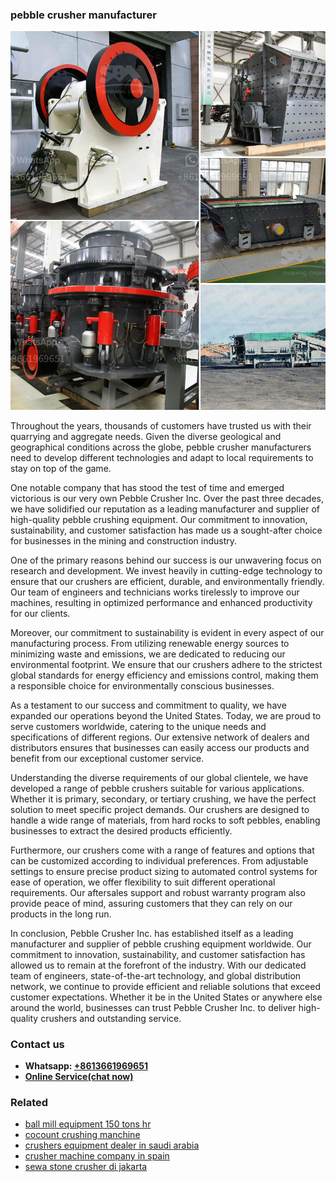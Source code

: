 <h3>pebble crusher manufacturer</h3><img src='1706773466.jpg' alt=''><p>Throughout the years, thousands of customers have trusted us with their quarrying and aggregate needs. Given the diverse geological and geographical conditions across the globe, pebble crusher manufacturers need to develop different technologies and adapt to local requirements to stay on top of the game.</p><p>One notable company that has stood the test of time and emerged victorious is our very own Pebble Crusher Inc. Over the past three decades, we have solidified our reputation as a leading manufacturer and supplier of high-quality pebble crushing equipment. Our commitment to innovation, sustainability, and customer satisfaction has made us a sought-after choice for businesses in the mining and construction industry.</p><p>One of the primary reasons behind our success is our unwavering focus on research and development. We invest heavily in cutting-edge technology to ensure that our crushers are efficient, durable, and environmentally friendly. Our team of engineers and technicians works tirelessly to improve our machines, resulting in optimized performance and enhanced productivity for our clients.</p><p>Moreover, our commitment to sustainability is evident in every aspect of our manufacturing process. From utilizing renewable energy sources to minimizing waste and emissions, we are dedicated to reducing our environmental footprint. We ensure that our crushers adhere to the strictest global standards for energy efficiency and emissions control, making them a responsible choice for environmentally conscious businesses.</p><p>As a testament to our success and commitment to quality, we have expanded our operations beyond the United States. Today, we are proud to serve customers worldwide, catering to the unique needs and specifications of different regions. Our extensive network of dealers and distributors ensures that businesses can easily access our products and benefit from our exceptional customer service.</p><p>Understanding the diverse requirements of our global clientele, we have developed a range of pebble crushers suitable for various applications. Whether it is primary, secondary, or tertiary crushing, we have the perfect solution to meet specific project demands. Our crushers are designed to handle a wide range of materials, from hard rocks to soft pebbles, enabling businesses to extract the desired products efficiently.</p><p>Furthermore, our crushers come with a range of features and options that can be customized according to individual preferences. From adjustable settings to ensure precise product sizing to automated control systems for ease of operation, we offer flexibility to suit different operational requirements. Our aftersales support and robust warranty program also provide peace of mind, assuring customers that they can rely on our products in the long run.</p><p>In conclusion, Pebble Crusher Inc. has established itself as a leading manufacturer and supplier of pebble crushing equipment worldwide. Our commitment to innovation, sustainability, and customer satisfaction has allowed us to remain at the forefront of the industry. With our dedicated team of engineers, state-of-the-art technology, and global distribution network, we continue to provide efficient and reliable solutions that exceed customer expectations. Whether it be in the United States or anywhere else around the world, businesses can trust Pebble Crusher Inc. to deliver high-quality crushers and outstanding service.</p><h3>Contact us</h3><ul><li><strong>Whatsapp:&nbsp;<a href="https://wa.me/8613661969651">+8613661969651</a></strong></li><li><a href="https://swt.shibang-china.com/?git&amp;zhl&amp;pebble crusher manufacturer"><strong>Online Service(chat now)</strong></a></li></ul><h3>Related</h3><ul><li><a href='ball mill equipment 150 tons hr.md'>ball mill equipment 150 tons hr</a></li><li><a href='cocount crushing manchine.md'>cocount crushing manchine</a></li><li><a href='crushers equipment dealer in saudi arabia.md'>crushers equipment dealer in saudi arabia</a></li><li><a href='crusher machine company in spain.md'>crusher machine company in spain</a></li><li><a href='sewa stone crusher di jakarta.md'>sewa stone crusher di jakarta</a></li></ul>